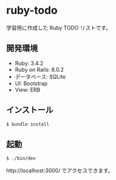 # ruby-todo

学習用に作成した Ruby TODO リストです。

## 開発環境

- Ruby: 3.4.2
- Ruby on Rails: 8.0.2
- データベース: SQLite
- UI: Bootstrap
- View: ERB

## インストール

```bash
$ bundle install
```

## 起動

```bash
$ ./bin/dev
```

http://localhost:3000/ でアクセスできます。
